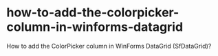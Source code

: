# how-to-add-the-colorpicker-column-in-winforms-datagrid
How to add the ColorPicker column in WinForms DataGrid (SfDataGrid)?
